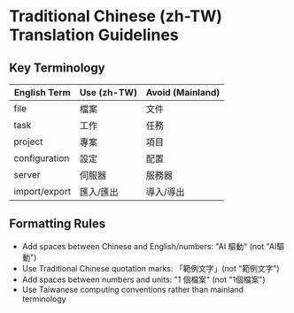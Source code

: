 # Traditional Chinese (zh-TW) Translation Guidelines

## Key Terminology

| English Term  | Use (zh-TW) | Avoid (Mainland) |
| ------------- | ----------- | ---------------- |
| file          | 檔案        | 文件             |
| task          | 工作        | 任務             |
| project       | 專案        | 項目             |
| configuration | 設定        | 配置             |
| server        | 伺服器      | 服務器           |
| import/export | 匯入/匯出   | 導入/導出        |

## Formatting Rules

- Add spaces between Chinese and English/numbers: "AI 驅動" (not "AI驅動")
- Use Traditional Chinese quotation marks: 「範例文字」(not "範例文字")
- Add spaces between numbers and units: "1 個檔案" (not "1個檔案")
- Use Taiwanese computing conventions rather than mainland terminology

